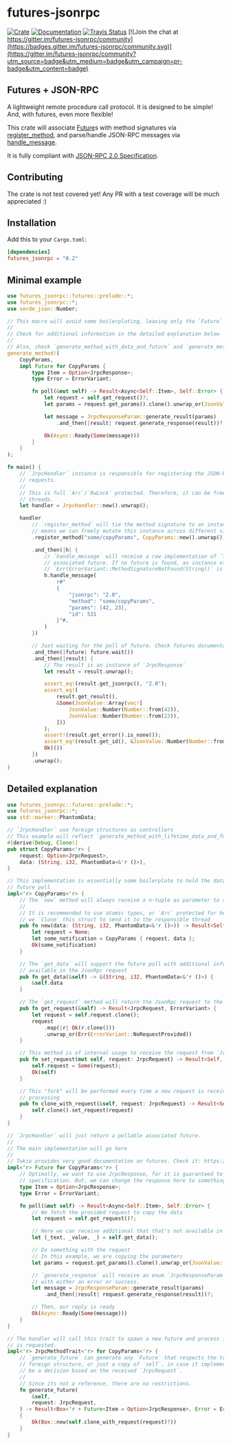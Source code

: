 # futures-jsonrpc

[![Crate](https://img.shields.io/crates/v/futures-jsonrpc.svg)](https://crates.io/crates/futures-jsonrpc)
[![Documentation](https://docs.rs/futures-jsonrpc/badge.svg)](https://docs.rs/futures-jsonrpc)
[![Travis Status](https://travis-ci.org/vlopes11/futures-jsonrpc.svg?branch=master)](https://travis-ci.org/vlopes11/futures-jsonrpc)
[![Join the chat at https://gitter.im/futures-jsonrpc/community](https://badges.gitter.im/futures-jsonrpc/community.svg)](https://gitter.im/futures-jsonrpc/community?utm_source=badge&utm_medium=badge&utm_campaign=pr-badge&utm_content=badge)

## Futures + JSON-RPC

A lightweight remote procedure call protocol. It is designed to be simple! And, with futures, even more flexible!

This crate will associate [Future](futures::future::Future)s with method signatures via [register_method](handler::JrpcHandler::register_method), and parse/handle JSON-RPC messages via [handle_message](handler::JrpcHandler::handle_message).

It is fully compliant with [JSON-RPC 2.0 Specification](https://www.jsonrpc.org/specification).

## Contributing

The crate is not test covered yet! Any PR with a test coverage will be much appreciated :)

## Installation

Add this to your `Cargo.toml`:

```toml
[dependencies]
futures_jsonrpc = "0.2"
```

## Minimal example

```rust
use futures_jsonrpc::futures::prelude::*;
use futures_jsonrpc::*;
use serde_json::Number;

// This macro will avoid some boilerplating, leaving only the `Future` implementation to be done
//
// Check for additional information in the detailed explanation below
//
// Also, check `generate_method_with_data_and_future` and `generate_method_with_lifetime_data_and_future`
generate_method!(
    CopyParams,
    impl Future for CopyParams {
        type Item = Option<JrpcResponse>;
        type Error = ErrorVariant;

        fn poll(&mut self) -> Result<Async<Self::Item>, Self::Error> {
            let request = self.get_request()?;
            let params = request.get_params().clone().unwrap_or(JsonValue::Null);

            let message = JrpcResponseParam::generate_result(params)
                .and_then(|result| request.generate_response(result))?;

            Ok(Async::Ready(Some(message)))
        }
    }
);

fn main() {
    // `JrpcHandler` instance is responsible for registering the JSON-RPC methods and receiving the
    // requests.
    //
    // This is full `Arc`/`RwLock` protected. Therefore, it can be freely copied/sent among
    // threads.
    let handler = JrpcHandler::new().unwrap();

    handler
        // `register_method` will tie the method signature to an instance, not a generic. This
        // means we can freely mutate this instance across different signatures.
        .register_method("some/copyParams", CopyParams::new().unwrap())

        .and_then(|h| {
            // `handle_message` will receive a raw implementation of `ToString` and return the
            // associated future. If no future is found, an instance of
            // `Err(ErrorVariant::MethodSignatureNotFound(String))` is returned
            h.handle_message(
                r#"
                {
                    "jsonrpc": "2.0",
                    "method": "some/copyParams",
                    "params": [42, 23],
                    "id": 531
                }"#,
            )
        })

        // Just waiting for the poll of future. Check futures documentation.
        .and_then(|future| future.wait())
        .and_then(|result| {
            // The result is an instance of `JrpcResponse`
            let result = result.unwrap();

            assert_eq!(result.get_jsonrpc(), "2.0");
            assert_eq!(
                result.get_result(),
                &Some(JsonValue::Array(vec![
                    JsonValue::Number(Number::from(42)),
                    JsonValue::Number(Number::from(23)),
                ]))
            );
            assert!(result.get_error().is_none());
            assert_eq!(result.get_id(), &JsonValue::Number(Number::from(531)));
            Ok(())
        })
        .unwrap();
}
```

## Detailed explanation

```rust
use futures_jsonrpc::futures::prelude::*;
use futures_jsonrpc::*;
use std::marker::PhantomData;

// `JrpcHandler` use foreign structures as controllers
// This example will reflect `generate_method_with_lifetime_data_and_future` macro
#[derive(Debug, Clone)]
pub struct CopyParams<'r> {
    request: Option<JrpcRequest>,
    data: (String, i32, PhantomData<&'r ()>),
}

// This implementation is essentially some boilerplate to hold the data that may be used by the
// future poll
impl<'r> CopyParams<'r> {
    // The `new` method will always receive a n-tuple as parameter to store data
    //
    // It is recommended to use atomic types, or `Arc` protected for heavy data. At every request,
    // we `Clone` this struct to send it to the responsible thread
    pub fn new(data: (String, i32, PhantomData<&'r ()>)) -> Result<Self, ErrorVariant> {
        let request = None;
        let some_notification = CopyParams { request, data };
        Ok(some_notification)
    }

    // The `get_data` will support the future poll with additional information that will not be
    // available in the JsonRpc request
    pub fn get_data(&self) -> &(String, i32, PhantomData<&'r ()>) {
        &self.data
    }

    // The `get_request` method will return the JsonRpc request to the future poll
    pub fn get_request(&self) -> Result<JrpcRequest, ErrorVariant> {
        let request = self.request.clone();
        request
            .map(|r| Ok(r.clone()))
            .unwrap_or(Err(ErrorVariant::NoRequestProvided))
    }

    // This method is of internal usage to receive the request from `JrpcHandler`
    pub fn set_request(mut self, request: JrpcRequest) -> Result<Self, ErrorVariant> {
        self.request = Some(request);
        Ok(self)
    }

    // This "fork" will be performed every time a new request is received, allowing async
    // processing
    pub fn clone_with_request(&self, request: JrpcRequest) -> Result<Self, ErrorVariant> {
        self.clone().set_request(request)
    }
}

// `JrpcHandler` will just return a pollable associated future.
//
// The main implementation will go here
//
// Tokio provides very good documentation on futures. Check it: https://tokio.rs/
impl<'r> Future for CopyParams<'r> {
    // Optimally, we want to use JrpcResponse, for it is guaranteed to respect the JSON-RPC
    // specification. But, we can change the response here to something else, if required.
    type Item = Option<JrpcResponse>;
    type Error = ErrorVariant;

    fn poll(&mut self) -> Result<Async<Self::Item>, Self::Error> {
        // We fetch the provided request to copy the data
        let request = self.get_request()?;

        // Here we can receive additional that that's not available in the request
        let (_text, _value, _) = self.get_data();

        // Do something with the request
        // In this example, we are copying the parameters
        let params = request.get_params().clone().unwrap_or(JsonValue::Null);

        // `generate_response` will receive an enum `JrpcResponseParam` and reply
        // with either an error or success.
        let message = JrpcResponseParam::generate_result(params)
            .and_then(|result| request.generate_response(result))?;

        // Then, our reply is ready
        Ok(Async::Ready(Some(message)))
    }
}

// The handler will call this trait to spawn a new future and process it when a registered method
// is requested.
impl<'r> JrpcMethodTrait<'r> for CopyParams<'r> {
    // `generate_future` can generate any `Future` that respects the trait signature. This can be a
    // foreign structure, or just a copy of `self`, in case it implements `Future`. This can also
    // be a decision based on the received `JrpcRequest`.
    //
    // Since its not a reference, there are no restrictions.
    fn generate_future(
        &self,
        request: JrpcRequest,
    ) -> Result<Box<'r + Future<Item = Option<JrpcResponse>, Error = ErrorVariant>>, ErrorVariant>
    {
        Ok(Box::new(self.clone_with_request(request)?))
    }
}
```

